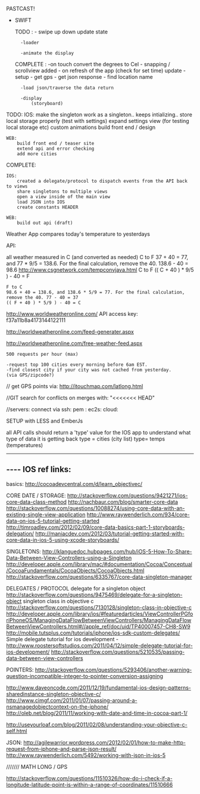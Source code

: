 PASTCAST!

- SWIFT

	TODO :
		- swipe up down update state

		-loader 

		-animate the display

		
	COMPLETE :
		-on touch convert the degrees to Cel
		- snapping / scrollview added
		- on refresh of the app (check for set time) update
		- setup
		- get gps
		- get json response
		- find location name

		-load json/traverse the data return

		-display
			(storyboard)
		











TODO:
	IOS:
		make the singleton work as a singleton.. keeps intializing..
		store local storage properly (test with settings)
		expand settings view (for testing local storage etc)
		custom animations
		build front end / design

	WEB:
		build front end / teaser site
		extend api and error checking
		add more cities

COMPLETE:

	IOS:
		created a delegate/protocol to dispatch events from the API back to views 
		share singletons to multiple views
		open a view inside of the main view
		load JSON into IOS
		create constants HEADER

	WEB:
		build out api (draft)



Weather App
compares today's temperature to yesterdays


API:




all weather measured in C (and converted as needed)
	C to F
	37 + 40 = 77, and 77 * 9/5 = 138.6. For the final calculation, remove the 40. 138.6 - 40 = 98.6 
	http://www.csgnetwork.com/tempconvjava.html
	C to F
	(( C + 40 ) * 9/5 ) - 40 = F

	F to C
	98.6 + 40 = 138.6, and 138.6 * 5/9 = 77. For the final calculation, remove the 40. 77 - 40 = 37
	(( F + 40 ) * 5/9 ) - 40 = C


http://www.worldweatheronline.com/
API access key:
f37a11b8a4173144122111

http://worldweatheronline.com/feed-generater.aspx

http://worldweatheronline.com/free-weather-feed.aspx

	500 requests per hour (max)

	-request top 100 cities every morning before 6am EST.
	-find closest city if your city was not cached from yesterday.
	(via GPS/zipcode?)


// get GPS points via:
http://itouchmap.com/latlong.html


//GIT search for conflicts on merges with:
"<<<<<<< HEAD"

//servers:
connect via ssh:
pem : 
ec2s:
cloud:

SETUP with LESS and EmberJs


all API calls should return a 'type' value for the IOS app to understand what type of data it is getting back 
	type = cities (city list)
	type= temps (temperatures)


--------------------
---- IOS ref links:
--------------------
basics:
http://cocoadevcentral.com/d/learn_objectivec/

CORE DATE / STORAGE:
http://stackoverflow.com/questions/9421271/ios-core-data-class-method
http://nachbaur.com/blog/smarter-core-data
http://stackoverflow.com/questions/10088274/using-core-data-with-an-existing-single-view-application
http://www.raywenderlich.com/934/core-data-on-ios-5-tutorial-getting-started
http://timroadley.com/2012/02/09/core-data-basics-part-1-storyboards-delegation/
http://maniacdev.com/2012/03/tutorial-getting-started-with-core-data-in-ios-5-using-xcode-storyboards/


SINGLETONS:
http://klanguedoc.hubpages.com/hub/iOS-5-How-To-Share-Data-Between-View-Controllers-using-a-Singleton
http://developer.apple.com/library/mac/#documentation/Cocoa/Conceptual/CocoaFundamentals/CocoaObjects/CocoaObjects.html
http://stackoverflow.com/questions/6335767/core-data-singleton-manager

DELEGATES / PROTOCOL
delegate for a singleton object http://stackoverflow.com/questions/9475469/delegate-for-a-singleton-object
singleton class in objective c http://stackoverflow.com/questions/7130128/singleton-class-in-objective-c
http://developer.apple.com/library/ios/#featuredarticles/ViewControllerPGforiPhoneOS/ManagingDataFlowBetweenViewControllers/ManagingDataFlowBetweenViewControllers.html#//apple_ref/doc/uid/TP40007457-CH8-SW9
http://mobile.tutsplus.com/tutorials/iphone/ios-sdk-custom-delegates/
Simple delegate tutorial for ios development - http://www.roostersoftstudios.com/2011/04/12/simple-delegate-tutorial-for-ios-development/
http://stackoverflow.com/questions/5210535/passing-data-between-view-controllers


POINTERS:
http://stackoverflow.com/questions/5293406/another-warning-question-incompatible-integer-to-pointer-conversion-assigning

http://www.daveoncode.com/2011/12/19/fundamental-ios-design-patterns-sharedinstance-singleton-objective-c/
http://www.cimgf.com/2011/01/07/passing-around-a-nsmanagedobjectcontext-on-the-iphone/
http://oleb.net/blog/2011/11/working-with-date-and-time-in-cocoa-part-1/

http://useyourloaf.com/blog/2011/02/08/understanding-your-objective-c-self.html

JSON:
http://agilewarrior.wordpress.com/2012/02/01/how-to-make-http-request-from-iphone-and-parse-json-result/
http://www.raywenderlich.com/5492/working-with-json-in-ios-5


/////// MATH LONG / GPS

http://stackoverflow.com/questions/11510326/how-do-i-check-if-a-longitude-latitude-point-is-within-a-range-of-coordinates/11510666



